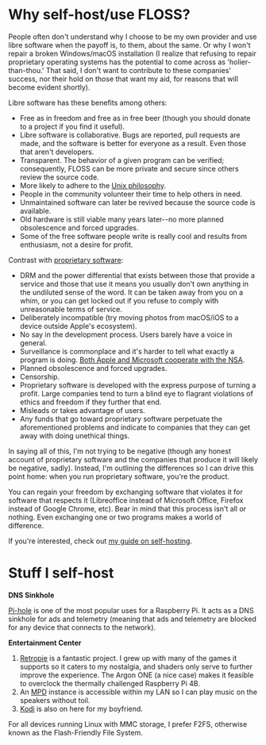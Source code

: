 # Why self-host/use FLOSS?

People often don't understand why I choose to be my own provider and use
libre software when the payoff is, to them, about the same. Or why
I won't repair a broken Windows/macOS installation (I realize that
refusing to repair proprietary operating systems has the potential to
come across as 'holier-than-thou.' That said, I don't want to contribute
to these companies' success, nor their hold on those that want my aid,
for reasons that will become evident shortly).

Libre software has these benefits among others:

- Free as in freedom and free as in free beer (though you should donate
  to a project if you find it useful).
- Libre software is collaborative. Bugs are reported, pull requests are
  made, and the software is better for everyone as a result. Even those
  that aren't developers.
- Transparent. The behavior of a given program can be verified;
  consequently, FLOSS can be more private and secure since others
  review the source code.
- More likely to adhere to the [Unix
  philosophy](https://web.mit.edu/6.055/old/S2009/notes/unix.pdf).
- People in the community volunteer their time to help others in need.
- Unmaintained software can later be revived because the source code is
  available.
- Old hardware is still viable many years later--no more planned obsolescence
  and forced upgrades.
- Some of the free software people write is really cool and results from
  enthusiasm, not a desire for profit.

Contrast with [proprietary
software](https://www.gnu.org/proprietary/proprietary.en.html):

- DRM and the power differential that exists between those that provide
  a service and those that use it means you usually don't own anything
  in the undiluted sense of the word. It can be taken away from you on
  a whim, or you can get locked out if you refuse to comply with
  unreasonable terms of service.
- Deliberately incompatible (try moving photos from macOS/iOS to
  a device outside Apple's ecosystem).
- No say in the development process. Users barely have a voice in
  general.
- Surveillance is commonplace and it's harder to tell what exactly
  a program is doing. [Both Apple and Microsoft cooperate with the
  NSA](/images/Prism_slide_5.jpg).
- Planned obsolescence and forced upgrades.
- Censorship.
- Proprietary software is developed with the express purpose of turning
  a profit. Large companies tend to turn a blind eye to flagrant
  violations of ethics and freedom if they further that end.
- Misleads or takes advantage of users.
- Any funds that go toward proprietary software
  perpetuate the aforementioned problems and indicate to companies that
  they can get away with doing unethical things.

In saying all of this, I'm not trying to be negative (though any honest
account of proprietary software and the companies that produce it will
likely be negative, sadly). Instead, I'm outlining the differences so
I can drive this point home: when you run proprietary software, you're
the product.

You can regain your freedom by exchanging software that violates it for
software that respects it (Libreoffice instead of Microsoft Office,
Firefox instead of Google Chrome, etc). Bear in mind that this process
isn't all or nothing. Even exchanging one or two programs makes
a world of difference.

If you're interested, check out [my guide on
self-hosting](/self-host-guide.html).

# Stuff I self-host

**DNS Sinkhole**

[Pi-hole](https://pi-hole.net/) is one of the most popular uses for
a Raspberry Pi. It acts as a DNS sinkhole for ads and telemetry (meaning
that ads and telemetry are blocked for any device that connects to the network).

**Entertainment Center**

1. [Retropie](https://retropie.org.uk/) is a fantastic project. I grew
   up with many of the games it supports so it caters to my nostalgia,
   and shaders only serve to further improve the experience. The
   Argon ONE (a nice case) makes it feasible to overclock the thermally
   challenged Raspberry Pi 4B.
1. An [MPD](https://www.musicpd.org/) instance is accessible within my
   LAN so I can play music on the speakers without toil.
1. [Kodi](https://kodi.tv/) is also on here for my boyfriend.

For all devices running Linux with MMC storage, I prefer F2FS, otherwise
known as the Flash-Friendly File System.
